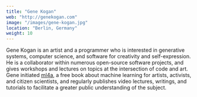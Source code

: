 ```yaml
---
title: "Gene Kogan"
web: "http://genekogan.com"
image: "/images/gene-kogan.jpg"
location: "Berlin, Germany"
weight: 10
---
```


Gene Kogan is an artist and a programmer who is interested in generative systems, computer science, and software for creativity and self-expression. He is a collaborator within numerous open-source software projects, and gives workshops and lectures on topics at the intersection of code and art. Gene initiated [ml4a](https://ml4a.github.io), a free book about machine learning for artists, activists, and citizen scientists, and regularly publishes video lectures, writings, and tutorials to facilitate a greater public understanding of the subject.
